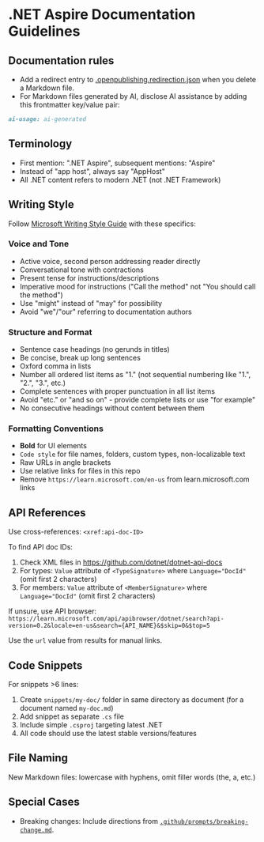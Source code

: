# .NET Aspire Documentation Guidelines

## Documentation rules
- Add a redirect entry to [.openpublishing.redirection.json](../.openpublishing.redirection.json) when you delete a Markdown file.
- For Markdown files generated by AI, disclose AI assistance by adding this frontmatter key/value pair:

```markdown
ai-usage: ai-generated
```

## Terminology

- First mention: ".NET Aspire", subsequent mentions: "Aspire"
- Instead of "app host", always say "AppHost"
- All .NET content refers to modern .NET (not .NET Framework)

## Writing Style

Follow [Microsoft Writing Style Guide](https://learn.microsoft.com/en-us/style-guide/welcome/) with these specifics:

### Voice and Tone

- Active voice, second person addressing reader directly
- Conversational tone with contractions
- Present tense for instructions/descriptions
- Imperative mood for instructions ("Call the method" not "You should call the method")
- Use "might" instead of "may" for possibility
- Avoid "we"/"our" referring to documentation authors

### Structure and Format

- Sentence case headings (no gerunds in titles)
- Be concise, break up long sentences
- Oxford comma in lists
- Number all ordered list items as "1." (not sequential numbering like "1.", "2.", "3.", etc.)
- Complete sentences with proper punctuation in all list items
- Avoid "etc." or "and so on" - provide complete lists or use "for example"
- No consecutive headings without content between them

### Formatting Conventions

- **Bold** for UI elements
- `Code style` for file names, folders, custom types, non-localizable text
- Raw URLs in angle brackets
- Use relative links for files in this repo
- Remove `https://learn.microsoft.com/en-us` from learn.microsoft.com links

## API References

Use cross-references: `<xref:api-doc-ID>`

To find API doc IDs:
1. Check XML files in https://github.com/dotnet/dotnet-api-docs
2. For types: `Value` attribute of `<TypeSignature>` where `Language="DocId"` (omit first 2 characters)
3. For members: `Value` attribute of `<MemberSignature>` where `Language="DocId"` (omit first 2 characters)

If unsure, use API browser: `https://learn.microsoft.com/api/apibrowser/dotnet/search?api-version=0.2&locale=en-us&search={API_NAME}&$skip=0&$top=5`

Use the `url` value from results for manual links.

## Code Snippets

For snippets >6 lines:
1. Create `snippets/my-doc/` folder in same directory as document (for a document named `my-doc.md`)
1. Add snippet as separate `.cs` file
1. Include simple `.csproj` targeting latest .NET
1. All code should use the latest stable versions/features

## File Naming

New Markdown files: lowercase with hyphens, omit filler words (the, a, etc.)

## Special Cases

- Breaking changes: Include directions from [`.github/prompts/breaking-change.md`](./prompts/breaking-change.md).
